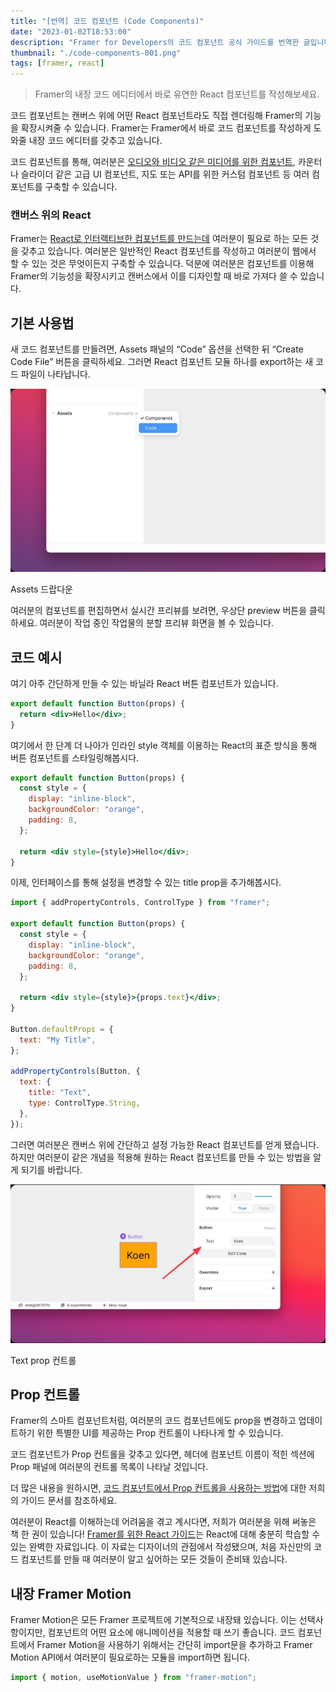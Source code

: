 ```yaml
---
title: "[번역] 코드 컴포넌트 (Code Components)"
date: "2023-01-02T18:53:00"
description: "Framer for Developers의 코드 컴포넌트 공식 가이드를 번역한 글입니다."
thumbnail: "./code-components-001.png"
tags: [framer, react]
---
```


> Framer의 내장 코드 에디터에서 바로
> 유연한 React 컴포넌트를 작성해보세요.

코드 컴포넌트는 캔버스 위에 어떤 React 컴포넌트라도 직접 렌더링해 Framer의 기능을 확장시켜줄 수 있습니다. Framer는 Framer에서 바로 코드 컴포넌트를 작성하게 도와줄 내장 코드 에디터를 갖추고 있습니다.

코드 컴포넌트를 통해, 여러분은 [오디오와 비디오 같은 미디어를 위한 컴포넌트](https://www.framer.com/), 카운터나 슬라이더 같은 고급 UI 컴포넌트, 지도 또는 API를 위한 커스텀 컴포넌트 등 여러 컴포넌트를 구축할 수 있습니다.

### 캔버스 위의 React

Framer는 [React로 인터랙티브한 컴포넌트를 만드는데](https://www.framer.com/) 여러분이 필요로 하는 모든 것을 갖추고 있습니다. 여러분은 일반적인 React 컴포넌트를 작성하고 여러분이 웹에서 할 수 있는 것은 무엇이든지 구축할 수 있습니다. 덕분에 여러분은 컴포넌트를 이용해 Framer의 기능성을 확장시키고 캔버스에서 이를 디자인할 때 바로 가져다 쓸 수 있습니다.

## 기본 사용법

새 코드 컴포넌트를 만들려면, Assets 패널의 “Code” 옵션을 선택한 뒤 “Create Code File” 버튼을 클릭하세요. 그러면 React 컴포넌트 모듈 하나를 export하는 새 코드 파일이 나타납니다.

![Assets 드랍다운](./code-components-001.png)

Assets 드랍다운

여러분의 컴포넌트를 편집하면서 실시간 프리뷰를 보려면, 우상단 preview 버튼을 클릭하세요. 여러분이 작업 중인 작업물의 분할 프리뷰 화면을 볼 수 있습니다.

## 코드 예시

여기 아주 간단하게 만들 수 있는 바닐라 React 버튼 컴포넌트가 있습니다.

```jsx
export default function Button(props) {
  return <div>Hello</div>;
}
```

여기에서 한 단계 더 나아가 인라인 style 객체를 이용하는 React의 표준 방식을 통해 버튼 컴포넌트를 스타일링해봅시다.

```jsx
export default function Button(props) {
  const style = {
    display: "inline-block",
    backgroundColor: "orange",
    padding: 8,
  };

  return <div style={style}>Hello</div>;
}
```

이제, 인터페이스를 통해 설정을 변경할 수 있는 title prop을 추가해봅시다.

```jsx
import { addPropertyControls, ControlType } from "framer";

export default function Button(props) {
  const style = {
    display: "inline-block",
    backgroundColor: "orange",
    padding: 8,
  };

  return <div style={style}>{props.text}</div>;
}

Button.defaultProps = {
  text: "My Title",
};

addPropertyControls(Button, {
  text: {
    title: "Text",
    type: ControlType.String,
  },
});
```

그러면 여러분은 캔버스 위에 간단하고 설정 가능한 React 컴포넌트를 얻게 됐습니다. 하지만 여러분이 같은 개념을 적용해 원하는 React 컴포넌트를 만들 수 있는 방법을 알게 되기를 바랍니다.

![Text prop 컨트롤](./code-components-002.png)

Text prop 컨트롤

## Prop 컨트롤

Framer의 스마트 컴포넌트처럼, 여러분의 코드 컴포넌트에도 prop을 변경하고 업데이트하기 위한 특별한 UI를 제공하는 Prop 컨트롤이 나타나게 할 수 있습니다.

코드 컴포넌트가 Prop 컨트롤을 갖추고 있다면, 헤더에 컴포넌트 이름이 적힌 섹션에 Prop 패널에 여러분의 컨트롤 목록이 나타날 것입니다.

더 많은 내용을 원하시면, [코드 컴포넌트에서 Prop 컨트롤을 사용하는 방법](https://www.framer.com/learn/)에 대한 저희의 가이드 문서를 참조하세요.

여러분이 React를 이해하는데 어려움을 겪고 계시다면, 저희가 여러분을 위해 써놓은 책 한 권이 있습니다! [Framer를 위한 React 가이드](https://www.framer.com/books/framer-guide-to-react/)는 React에 대해 충분히 학습할 수 있는 완벽한 자료입니다. 이 자료는 디자이너의 관점에서 작성됐으며, 처음 자신만의 코드 컴포넌트를 만들 때 여러분이 알고 싶어하는 모든 것들이 준비돼 있습니다.

## 내장 Framer Motion

Framer Motion은 모든 Framer 프로젝트에 기본적으로 내장돼 있습니다. 이는 선택사항이지만, 컴포넌트의 어떤 요소에 애니메이션을 적용할 때 쓰기 좋습니다. 코드 컴포넌트에서 Framer Motion을 사용하기 위해서는 간단히 import문을 추가하고 Framer Motion API에서 여러분이 필요로하는 모듈을 import하면 됩니다.

```jsx
import { motion, useMotionValue } from "framer-motion";
```

